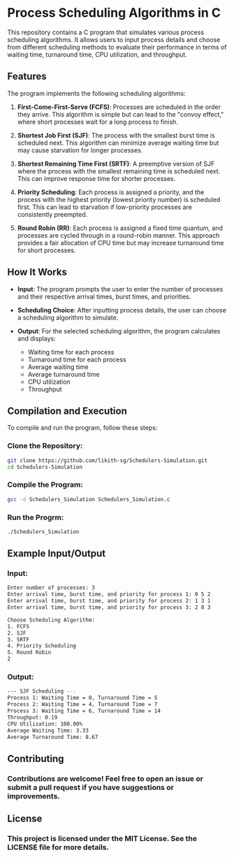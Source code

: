 # Process Scheduling Algorithms in C

This repository contains a C program that simulates various process scheduling algorithms. It allows users to input process details and choose from different scheduling methods to evaluate their performance in terms of waiting time, turnaround time, CPU utilization, and throughput.

## Features

The program implements the following scheduling algorithms:

1. **First-Come-First-Serve (FCFS)**: Processes are scheduled in the order they arrive. This algorithm is simple but can lead to the "convoy effect," where short processes wait for a long process to finish.

2. **Shortest Job First (SJF)**: The process with the smallest burst time is scheduled next. This algorithm can minimize average waiting time but may cause starvation for longer processes.

3. **Shortest Remaining Time First (SRTF)**: A preemptive version of SJF where the process with the smallest remaining time is scheduled next. This can improve response time for shorter processes.

4. **Priority Scheduling**: Each process is assigned a priority, and the process with the highest priority (lowest priority number) is scheduled first. This can lead to starvation if low-priority processes are consistently preempted.

5. **Round Robin (RR)**: Each process is assigned a fixed time quantum, and processes are cycled through in a round-robin manner. This approach provides a fair allocation of CPU time but may increase turnaround time for short processes.

## How It Works

- **Input**: The program prompts the user to enter the number of processes and their respective arrival times, burst times, and priorities.

- **Scheduling Choice**: After inputting process details, the user can choose a scheduling algorithm to simulate.

- **Output**: For the selected scheduling algorithm, the program calculates and displays:
  - Waiting time for each process
  - Turnaround time for each process
  - Average waiting time
  - Average turnaround time
  - CPU utilization
  - Throughput

## Compilation and Execution

To compile and run the program, follow these steps:

### Clone the Repository:
```bash
git clone https://github.com/likith-sg/Schedulers-Simulation.git
cd Schedulers-Simulation
```

### Compile the Program:
```bash
gcc -o Schedulers_Simulation Schedulers_Simulation.c
```

### Run the Progrm:
```bash
./Schedulers_Simulation
```

## Example Input/Output
### Input:
```bash
Enter number of processes: 3
Enter arrival time, burst time, and priority for process 1: 0 5 2
Enter arrival time, burst time, and priority for process 2: 1 3 1
Enter arrival time, burst time, and priority for process 3: 2 8 3

Choose Scheduling Algorithm:
1. FCFS
2. SJF
3. SRTF
4. Priority Scheduling
5. Round Robin
2
```

### Output:
```bash
--- SJF Scheduling ---
Process 1: Waiting Time = 0, Turnaround Time = 5
Process 2: Waiting Time = 4, Turnaround Time = 7
Process 3: Waiting Time = 6, Turnaround Time = 14
Throughput: 0.19
CPU Utilization: 100.00%
Average Waiting Time: 3.33
Average Turnaround Time: 8.67
```

## Contributing
### Contributions are welcome! Feel free to open an issue or submit a pull request if you have suggestions or improvements.

## License
### This project is licensed under the MIT License. See the LICENSE file for more details.
